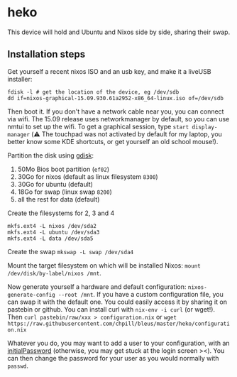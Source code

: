 # heko

This device will hold and Ubuntu and Nixos side by side, sharing their swap.


## Installation steps

Get yourself a recent nixos ISO and an usb key, and make it a liveUSB installer:
```
fdisk -l # get the location of the device, eg /dev/sdb
dd if=nixos-graphical-15.09.930.61a2952-x86_64-linux.iso of=/dev/sdb
```

Then boot it. If you don't have a network cable near you, you can connect via
wifi. The 15.09 release uses networkmanager by default, so you can use nmtui to
set up the wifi. To get a graphical session, type `start display-manager`
(:warning: The touchpad was not activated by default for my laptop, you better
know some KDE shortcuts, or get yourself an old school mouse!).

Partition the disk using [gdisk]:
  1. 50Mo Bios boot partition (`ef02`)
  2. 30Go for nixos (default as linux filesystem `8300`)
  3. 30Go for ubuntu (default)
  4. 18Go for swap (linux swap `8200`)
  5. all the rest for data (default)

[gdisk]: http://www.rodsbooks.com/gdisk/walkthrough.html

Create the filesystems for 2, 3 and 4
```
mkfs.ext4 -L nixos /dev/sda2
mkfs.ext4 -L ubuntu /dev/sda3
mkfs.ext4 -L data /dev/sda5
```

Create the swap `mkswap -L swap /dev/sda4`

Mount the target filesystem on which will be installed Nixos: `mount /dev/disk/by-label/nixos /mnt`.

Now generate yourself a hardware and default configuration:
`nixos-generate-config --root /mnt`. If you have a custom configuration file,
you can swap it with the default one. You could easily access it by sharing it
on pastebin or github. You can install curl with `nix-env -i curl` (or wget!).
Then `curl pastebin/raw/xxx > configuration.nix` or
`wget https://raw.githubusercontent.com/chpill/bleus/master/heko/configuration.nix`

Whatever you do, you may want to add a user to your configuration, with an
[initialPassword](https://nixos.org/nixos/manual/options.html#opt-users.users._name__.initialPassword)
(otherwise, you may get stuck at the login screen ><). You can then change the
password for your user as you would normally with `passwd`.
